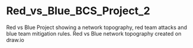 # Red_vs_Blue_BCS_Project_2
Red vs Blue Project showing a network topography, red team attacks and blue team mitigation rules. 
Red vs Blue network topography created on draw.io

